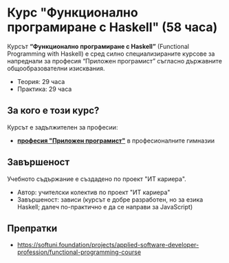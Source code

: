 # Курс "Функционално програмиране с Haskell" (58 часа)

Курсът **“Функционално програмиране с Haskell”** (Functional Programming with Haskell) е сред силно специализираните курсове за напреднали за професия “Приложен програмист” съгласно държавните общообразователни изисквания.
 - Теория: 29 часа
 - Практика: 29 часа

## За кого е този курс?

Курсът е задължителен за професии:
 - [**професия "Приложен програмист"**](https://github.com/BG-IT-Edu/School-Programming/tree/main/Courses/Applied-Programmer) в професионалните гимназии
 
## Завършеност

Учебното съдържание е създадено по проект "ИТ кариера".
 - Автор: учителски колектив по проект "ИТ кариера"
 - Завършеност: зависи (курсът е добре разработен, но за езика Haskell; далеч по-практично е да се направи за JavaScript)

## Препратки
 - https://softuni.foundation/projects/applied-software-developer-profession/functional-programming-course
